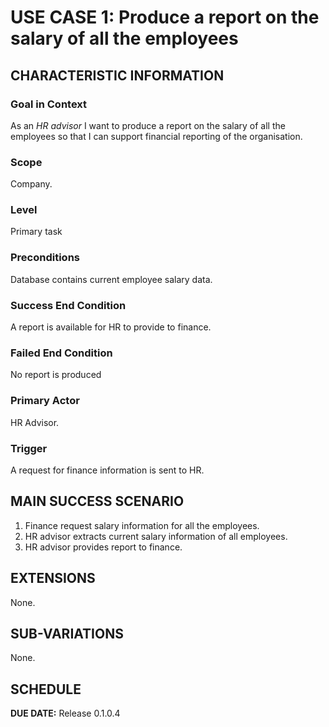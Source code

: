 # USE CASE 1: Produce a report on the salary of all the employees
## CHARACTERISTIC INFORMATION
### Goal in Context

As an *HR advisor* I want to produce a report on the salary of all the employees so that I can support financial reporting of the organisation.

### Scope

Company.

### Level

Primary task

### Preconditions

Database contains current employee salary data.

### Success End Condition

A report is available for HR to provide to finance.

### Failed End Condition

No report is produced

### Primary Actor

HR Advisor.

### Trigger

A request for finance information is sent to HR.

## MAIN SUCCESS SCENARIO

1. Finance request salary information for all the employees.
3. HR advisor extracts current salary information of all employees.
4. HR advisor provides report to finance.

## EXTENSIONS

None.

## SUB-VARIATIONS

None.

## SCHEDULE

**DUE DATE:** Release 0.1.0.4